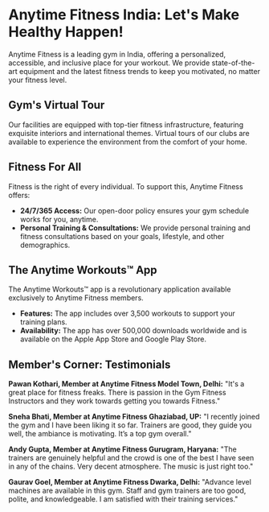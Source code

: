 # Anytime Fitness India: Let's Make Healthy Happen!

Anytime Fitness is a leading gym in India, offering a personalized, accessible, and inclusive place for your workout. We provide state-of-the-art equipment and the latest fitness trends to keep you motivated, no matter your fitness level.

## Gym's Virtual Tour

Our facilities are equipped with top-tier fitness infrastructure, featuring exquisite interiors and international themes. Virtual tours of our clubs are available to experience the environment from the comfort of your home.

## Fitness For All

Fitness is the right of every individual. To support this, Anytime Fitness offers:
*   **24/7/365 Access:** Our open-door policy ensures your gym schedule works for you, anytime.
*   **Personal Training & Consultations:** We provide personal training and fitness consultations based on your goals, lifestyle, and other demographics.

## The Anytime Workouts™ App

The Anytime Workouts™ app is a revolutionary application available exclusively to Anytime Fitness members.
*   **Features:** The app includes over 3,500 workouts to support your training plans.
*   **Availability:** The app has over 500,000 downloads worldwide and is available on the Apple App Store and Google Play Store.

## Member's Corner: Testimonials

**Pawan Kothari, Member at Anytime Fitness Model Town, Delhi:**
"It's a great place for fitness freaks. There is passion in the Gym Fitness Instructors and they work towards getting you towards Fitness."

**Sneha Bhati, Member at Anytime Fitness Ghaziabad, UP:**
"I recently joined the gym and I have been liking it so far. Trainers are good, they guide you well, the ambiance is motivating. It’s a top gym overall."

**Andy Gupta, Member at Anytime Fitness Gurugram, Haryana:**
"The trainers are genuinely helpful and the crowd is one of the best I have seen in any of the chains. Very decent atmosphere. The music is just right too."

**Gaurav Goel, Member at Anytime Fitness Dwarka, Delhi:**
"Advance level machines are available in this gym. Staff and gym trainers are too good, polite, and knowledgeable. I am satisfied with their training services."